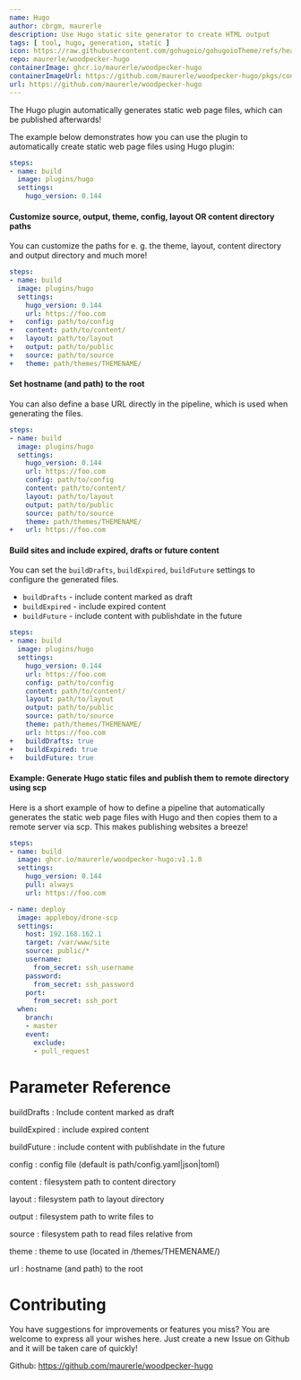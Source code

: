 ```yaml
---
name: Hugo
author: cbrgm, maurerle
description: Use Hugo static site generator to create HTML output
tags: [ tool, hugo, generation, static ]
icon: https://raw.githubusercontent.com/gohugoio/gohugoioTheme/refs/heads/master/static/images/icon-h/hugo-h-1.svg
repo: maurerle/woodpecker-hugo
containerImage: ghcr.io/maurerle/woodpecker-hugo
containerImageUrl: https://github.com/maurerle/woodpecker-hugo/pkgs/container/woodpecker-hugo
url: https://github.com/maurerle/woodpecker-hugo
---
```


The Hugo plugin automatically generates static web page files, which can be published afterwards!

The example below demonstrates how you can use the plugin to automatically create static web page files using Hugo plugin:

```yml
steps:
- name: build
  image: plugins/hugo
  settings:
    hugo_version: 0.144
```

#### Customize source, output, theme, config, layout OR content directory paths

You can customize the paths for e. g. the theme, layout, content directory and output directory and much more!

```yml
steps:
- name: build
  image: plugins/hugo
  settings:
    hugo_version: 0.144
    url: https://foo.com
+   config: path/to/config
+   content: path/to/content/
+   layout: path/to/layout
+   output: path/to/public
+   source: path/to/source
+   theme: path/themes/THEMENAME/
```

#### Set hostname (and path) to the root

You can also define a base URL directly in the pipeline, which is used when generating the files.

```yml
steps:
- name: build
  image: plugins/hugo
  settings:
    hugo_version: 0.144
    url: https://foo.com
    config: path/to/config
    content: path/to/content/
    layout: path/to/layout
    output: path/to/public
    source: path/to/source
    theme: path/themes/THEMENAME/
+   url: https://foo.com
```

#### Build sites and include expired, drafts or future content

You can set the `buildDrafts`, `buildExpired`, `buildFuture` settings to configure the generated files.

- `buildDrafts` - include content marked as draft
- `buildExpired` - include expired content
- `buildFuture` - include content with publishdate in the future

```yml
steps:
- name: build
  image: plugins/hugo
  settings:
    hugo_version: 0.144
    url: https://foo.com
    config: path/to/config
    content: path/to/content/
    layout: path/to/layout
    output: path/to/public
    source: path/to/source
    theme: path/themes/THEMENAME/
    url: https://foo.com
+   buildDrafts: true
+   buildExpired: true
+   buildFuture: true
```

#### **Example**: Generate Hugo static files and publish them to remote directory using scp

Here is a short example of how to define a pipeline that automatically generates the static web page files with Hugo and then copies them to a remote server via scp. This makes publishing websites a breeze!

```yml
steps:
- name: build
  image: ghcr.io/maurerle/woodpecker-hugo:v1.1.0
  settings:
    hugo_version: 0.144
    pull: always
    url: https://foo.com

- name: deploy
  image: appleboy/drone-scp
  settings:
    host: 192.168.162.1
    target: /var/www/site
    source: public/*
    username:
      from_secret: ssh_username
    password:
      from_secret: ssh_password
    port:
      from_secret: ssh_port
  when:
    branch:
    - master
    event:
      exclude:
      - pull_request
```

# Parameter Reference

buildDrafts
: Include content marked as draft

buildExpired
: include expired content

buildFuture
: include content with publishdate in the future

config
: config file (default is path/config.yaml|json|toml)

content
: filesystem path to content directory

layout
: filesystem path to layout directory

output
: filesystem path to write files to

source
: filesystem path to read files relative from

theme
: theme to use (located in /themes/THEMENAME/)

url
: hostname (and path) to the root

# Contributing

You have suggestions for improvements or features you miss? You are welcome to express all your wishes here. Just create a new Issue on Github and it will be taken care of quickly!

Github: https://github.com/maurerle/woodpecker-hugo